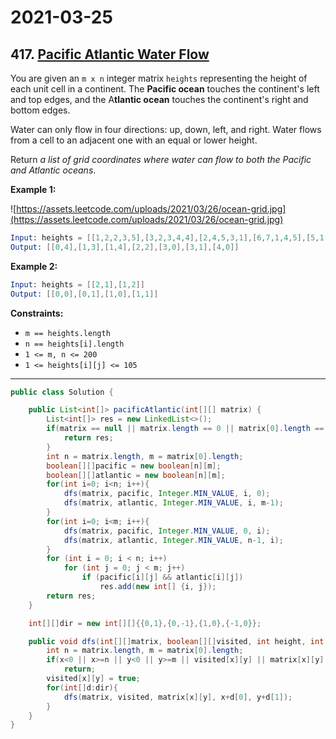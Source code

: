 # 2021-03-25

## 417. [Pacific Atlantic Water Flow](https://leetcode.com/problems/pacific-atlantic-water-flow/)

You are given an `m x n` integer matrix `heights` representing the height of each unit cell in a continent. The **Pacific ocean** touches the continent's left and top edges, and the A**tlantic ocean** touches the continent's right and bottom edges.

Water can only flow in four directions: up, down, left, and right. Water flows from a cell to an adjacent one with an equal or lower height.

Return *a list of grid coordinates where water can flow to both the Pacific and Atlantic oceans*.

**Example 1:**

![https://assets.leetcode.com/uploads/2021/03/26/ocean-grid.jpg](https://assets.leetcode.com/uploads/2021/03/26/ocean-grid.jpg)

```s
Input: heights = [[1,2,2,3,5],[3,2,3,4,4],[2,4,5,3,1],[6,7,1,4,5],[5,1,1,2,4]]
Output: [[0,4],[1,3],[1,4],[2,2],[3,0],[3,1],[4,0]]
```

**Example 2:**

```s
Input: heights = [[2,1],[1,2]]
Output: [[0,0],[0,1],[1,0],[1,1]]
```

**Constraints:**

- `m == heights.length`
- `n == heights[i].length`
- `1 <= m, n <= 200`
- `1 <= heights[i][j] <= 105`

---

```java
public class Solution {

    public List<int[]> pacificAtlantic(int[][] matrix) {
        List<int[]> res = new LinkedList<>();
        if(matrix == null || matrix.length == 0 || matrix[0].length == 0){
            return res;
        }
        int n = matrix.length, m = matrix[0].length;
        boolean[][]pacific = new boolean[n][m];
        boolean[][]atlantic = new boolean[n][m];
        for(int i=0; i<n; i++){
            dfs(matrix, pacific, Integer.MIN_VALUE, i, 0);
            dfs(matrix, atlantic, Integer.MIN_VALUE, i, m-1);
        }
        for(int i=0; i<m; i++){
            dfs(matrix, pacific, Integer.MIN_VALUE, 0, i);
            dfs(matrix, atlantic, Integer.MIN_VALUE, n-1, i);
        }
        for (int i = 0; i < n; i++)
            for (int j = 0; j < m; j++)
                if (pacific[i][j] && atlantic[i][j])
                    res.add(new int[] {i, j});
        return res;
    }

    int[][]dir = new int[][]{{0,1},{0,-1},{1,0},{-1,0}};

    public void dfs(int[][]matrix, boolean[][]visited, int height, int x, int y){
        int n = matrix.length, m = matrix[0].length;
        if(x<0 || x>=n || y<0 || y>=m || visited[x][y] || matrix[x][y] < height)
            return;
        visited[x][y] = true;
        for(int[]d:dir){
            dfs(matrix, visited, matrix[x][y], x+d[0], y+d[1]);
        }
    }
}
```
